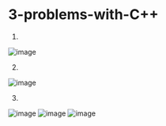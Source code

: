 # 3-problems-with-C++
1.
![image](https://user-images.githubusercontent.com/96992475/147889022-bba5452e-869a-417c-9d28-6c5d074aa603.png)

2.
![image](https://user-images.githubusercontent.com/96992475/147889032-fea03683-5486-4b5f-9f84-24da5c4854ba.png)

3.
![image](https://user-images.githubusercontent.com/96992475/147889064-694757bb-cb32-4847-a161-5a5b9cda19a5.png)
![image](https://user-images.githubusercontent.com/96992475/147889082-ce64d147-4c26-4964-bb9b-902f18a3c955.png)
![image](https://user-images.githubusercontent.com/96992475/147889086-e393b205-454e-4db3-81a8-b82573d57807.png)
